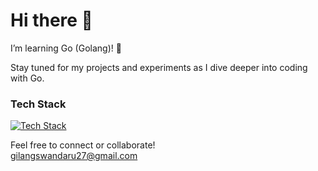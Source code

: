 # Hi there 👋  

I’m learning Go (Golang)! 🚀  

Stay tuned for my projects and experiments as I dive deeper into coding with Go.  

### Tech Stack  
[![Tech Stack](https://skillicons.dev/icons?i=aws,gcp,terraform,elk,ansible,jenkins,go,js,ts,php,python,docker,kubernetes,cicd,gitops,prometheus,grafana)](https://skillicons.dev)  

Feel free to connect or collaborate!  
gilangswandaru27@gmail.com
